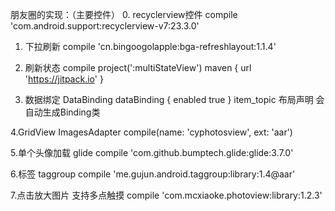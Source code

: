 朋友圈的实现：（主要控件）
0. recyclerview控件 compile 'com.android.support:recyclerview-v7:23.3.0' 

1. 下拉刷新 compile 'cn.bingoogolapple:bga-refreshlayout:1.1.4' 

2. 刷新状态 compile project(':multiStateView') 
   maven { url 'https://jitpack.io' } 

3. 数据绑定 DataBinding 
    dataBinding {
        enabled true
    }
    item_topic 布局声明 会自动生成Binding类

4.GridView 
  ImagesAdapter compile(name: 'cyphotosview', ext: 'aar') 
  
5.单个头像加载 glide compile 'com.github.bumptech.glide:glide:3.7.0' 

6.标签 taggroup  compile 'me.gujun.android.taggroup:library:1.4@aar'

7.点击放大图片 支持多点触摸
    compile 'com.mcxiaoke.photoview:library:1.2.3'

